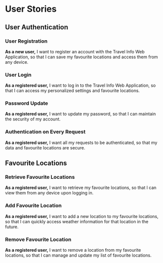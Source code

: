 # User Stories

## User Authentication

### User Registration
**As a new user,**
I want to register an account with the Travel Info Web Application,
so that I can save my favourite locations and access them from any device.

### User Login
**As a registered user,**
I want to log in to the Travel Info Web Application,
so that I can access my personalized settings and favourite locations.

### Password Update
**As a registered user,**
I want to update my password,
so that I can maintain the security of my account.

### Authentication on Every Request
**As a registered user,**
I want all my requests to be authenticated,
so that my data and favourite locations are secure.

## Favourite Locations

### Retrieve Favourite Locations
**As a registered user,**
I want to retrieve my favourite locations,
so that I can view them from any device upon logging in.

### Add Favourite Location
**As a registered user,**
I want to add a new location to my favourite locations,
so that I can quickly access weather information for that location in the future.

### Remove Favourite Location
**As a registered user,**
I want to remove a location from my favourite locations,
so that I can manage and update my list of favourite locations.

